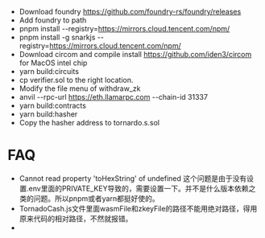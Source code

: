 - Download foundry https://github.com/foundry-rs/foundry/releases
- Add foundry to path
- pnpm install --registry=https://mirrors.cloud.tencent.com/npm/
- pnpm install -g snarkjs --registry=https://mirrors.cloud.tencent.com/npm/
- Download circom and compile install https://github.com/iden3/circom for MacOS intel chip
- yarn build:circuits
- cp verifier.sol to the right location.
- Modify the file menu of withdraw_zk
- anvil --rpc-url https://eth.llamarpc.com --chain-id 31337
- yarn build:contracts
- yarn build:hasher
- Copy the hasher address to tornardo.s.sol

# FAQ

- Cannot read property 'toHexString' of undefined
这个问题是由于没有设置.env里面的PRIVATE_KEY导致的，需要设置一下。并不是什么版本依赖之类的问题。所以pnpm或者yarn都挺好使的。
- TornadoCash.js文件里面wasmFile和zkeyFile的路径不能用绝对路径，得用原来代码的相对路径，不然就报错。
- 